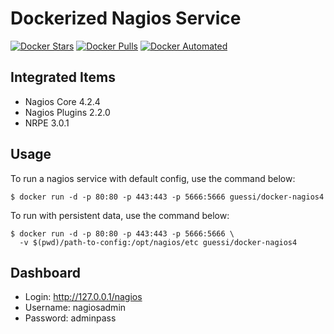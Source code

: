 # Dockerized Nagios Service

[![Docker Stars](https://img.shields.io/docker/stars/guessi/docker-nagios4.svg)](https://hub.docker.com/r/guessi/docker-nagios4/)
[![Docker Pulls](https://img.shields.io/docker/pulls/guessi/docker-nagios4.svg)](https://hub.docker.com/r/guessi/docker-nagios4/)
[![Docker Automated](https://img.shields.io/docker/automated/guessi/docker-nagios4.svg)](https://hub.docker.com/r/guessi/docker-nagios4/)


## Integrated Items

* Nagios Core 4.2.4
* Nagios Plugins 2.2.0
* NRPE 3.0.1


## Usage

To run a nagios service with default config, use the command below:

    $ docker run -d -p 80:80 -p 443:443 -p 5666:5666 guessi/docker-nagios4


To run with persistent data, use the command below:

    $ docker run -d -p 80:80 -p 443:443 -p 5666:5666 \
      -v $(pwd)/path-to-config:/opt/nagios/etc guessi/docker-nagios4


## Dashboard

* Login: http://127.0.0.1/nagios
* Username: nagiosadmin
* Password: adminpass
